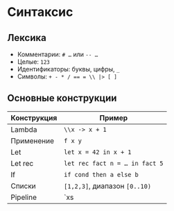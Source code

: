 # Синтаксис

## Лексика

- Комментарии: `# …` или `-- …`
- Целые: `123`
- Идентификаторы: буквы, цифры, `_`
- Символы: `+ - * / == = \\ |> [ ]`

## Основные конструкции

| Конструкция     | Пример                         |
| --------------- | ------------------------------ |
| Lambda          | `\\x -> x + 1`                |
| Применение      | `f x y`                        |
| Let             | `let x = 42 in x + 1`          |
| Let rec         | `let rec fact n = … in fact 5` |
| If              | `if cond then a else b`        |
| Списки          | `[1,2,3]`, диапазон `[0..10)`  |
| Pipeline        | `xs |> map (_*2) |> filter (>5)` |

